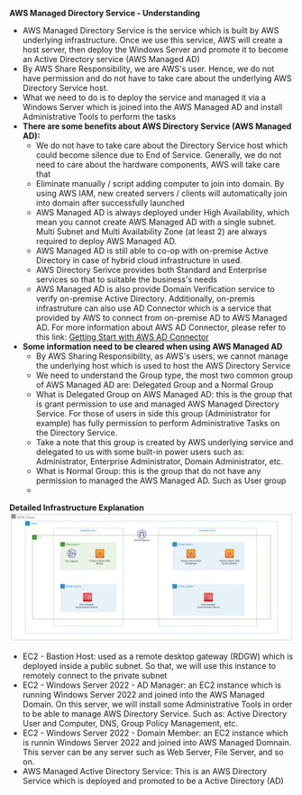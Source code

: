 **AWS Managed Directory Service - Understanding** 
- AWS Managed Directory Service is the service which is built by AWS underlying infrastructure. Once we use this service, AWS will create a host server, then deploy the Windows Server and promote it to become an Active Directory service (AWS Managed AD)
- By AWS Share Responsibility, we are AWS's user. Hence, we do not have permission and do not have to take care about the underlying AWS Directory Service host. 
- What we need to do is to deploy the service and managed it via a Windows Server which is joined into the AWS Managed AD and install Administrative Tools to perform the tasks
- **There are some benefits about AWS Directory Service (AWS Managed AD):**
  -  We do not have to take care about the Directory Service host which could  become silence due to End of Service. Generally, we do not need to care about the hardware components, AWS will take care that
  -  Eliminate manually / script adding computer to join into domain. By using AWS IAM, new created servers / clients will automatically join into domain after successfully launched
  -  AWS Managed AD is always deployed under High Availability, which mean you cannot create AWS Managed AD with a single subnet. Multi Subnet and Multi Availability Zone (at least 2) are always required to deploy AWS Managed AD.
  -  AWS Managed AD is still able to co-op with on-premise Active Directory in case of hybrid cloud infrastructure in used.
  -  AWS Directory Serivce provides both Standard and Enterprise services so that to suitable the business's needs
  -  AWS Managed AD is also provide Domain Verification service to verify on-premise Active Directory. Additionally, on-premis infrastruture can also use AD Connector which is a service that provided by AWS to connect from on-premise AD to AWS Managed AD. For more information about AWS AD Connector, please refer to this link: [Getting Start with AWS AD Connector](https://docs.aws.amazon.com/directoryservice/latest/admin-guide/directory_ad_connector.html)
- **Some information need to be cleared when using AWS Managed AD**
  - By AWS Sharing Responsibility, as AWS's users, we cannot manage the underlying host which is used to host the AWS Directory Service
  - We need to understand the Group type, the most two common group of AWS Managed AD are: Delegated Group and a Normal Group
  - What is Delegated Group on AWS Managed AD: this is the group that is grant permission to use and managed AWS Managed Directory Service. For those of users in side this group (Administrator for example) has fully permission to perform Administrative Tasks on the Directory Service. 
  - Take a note that this group is created by AWS underlying service and delegated to us with some built-in power users such as: Administrator, Enterprise Administrator, Domain Administrator, etc. 
  - What is Normal Group: this is the group that do not have any permission to managed the AWS Managed AD. Such as User group
  - 
**Detailed Infrastructure Explanation** 
![Deploy AWS Managed AD Diragram](images/Windows-On-AWS-Managed-AD-diagram.jpg) 
- EC2 - Bastion Host: used as a remote desktop gateway (RDGW) which is deployed inside a public subnet. So that, we will use this instance to remotely connect to the private subnet
- EC2 - Windows Server 2022 - AD Manager: an EC2 instance which is running Windows Server 2022 and joined into the AWS Managed Domain. On this server, we will install some Administrative Tools in order to be able to manage AWS Directory Service. Such as: Active Directory User and Computer, DNS, Group Policy Management, etc.
- EC2 - Windows Server 2022 - Domain Member: an EC2 instance which is runnin Windows Server 2022 and joined into AWS Managed Domnain. This server can be any server such as Web Server, File Server, and so on.
- AWS Managed Active Directory Service: This is an AWS Directory Service which is deployed and promoted to be a Active Directory (AD)
